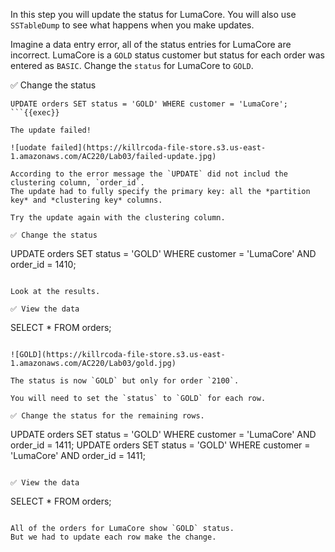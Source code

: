 In this step you will update the status for LumaCore.
You will also use `SSTableDump` to see what happens when you make updates.

Imagine a data entry error, all of the status entries for LumaCore are incorrect.
LumaCore is a `GOLD` status customer but status for each order was entered as `BASIC`.
Change the `status` for LumaCore to `GOLD`.

✅ Change the status
```
UPDATE orders SET status = 'GOLD' WHERE customer = 'LumaCore';
```{{exec}}

The update failed!

![uodate failed](https://killrcoda-file-store.s3.us-east-1.amazonaws.com/AC220/Lab03/failed-update.jpg)

According to the error message the `UPDATE` did not includ the clustering column, `order_id`. 
The update had to fully specify the primary key: all the *partition key* and *clustering key* columns.

Try the update again with the clustering column.

✅ Change the status
```
UPDATE orders SET status = 'GOLD' WHERE customer = 'LumaCore' AND order_id = 1410;
```{{exec}}

Look at the results. 

✅ View the data
```
SELECT * FROM orders;
```{{exec}}

![GOLD](https://killrcoda-file-store.s3.us-east-1.amazonaws.com/AC220/Lab03/gold.jpg)

The status is now `GOLD` but only for order `2100`.

You will need to set the `status` to `GOLD` for each row.

✅ Change the status for the remaining rows.
```
UPDATE orders SET status = 'GOLD' WHERE customer = 'LumaCore' AND order_id = 1411;
UPDATE orders SET status = 'GOLD' WHERE customer = 'LumaCore' AND order_id = 1411;
```{{exec}}

✅ View the data
```
SELECT * FROM orders;
```{{exec}}

All of the orders for LumaCore show `GOLD` status. 
But we had to update each row make the change.